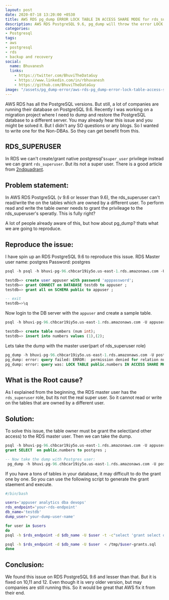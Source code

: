 ```yaml
---
layout: post
date: 2020-07-18 13:20:00 +0530
title: AWS RDS pg_dump ERROR LOCK TABLE IN ACCESS SHARE MODE for rds_superuser
description: AWS RDS PostgreSQL 9.6, pg_dump will throw the error LOCK TABLE IN ACCESS SHARE MODE even for RDS master user or rds_superuser. Here we explain how to solve this issue.
categories:
- Postgresql
tags:
- aws
- postgresql
- rds
- backup and recovery
social:
  name: Bhuvanesh
  links:
    - https://twitter.com/BhuviTheDataGuy
    - https://www.linkedin.com/in/rbhuvanesh
    - https://github.com/BhuviTheDataGuy
image: "/assets/pg_dump-error/aws-rds-pg_dump-error-lock-table-access-share-mode.jpg"
---
```

AWS RDS has all the PostgreSQL versions. But still, a lot of companies are running their database on PostgreSQL 9.6. Recently I was working on a migration project where I need to dump and restore the PostgreSQL database to a different server. You may already hear this issue and you might be solved it. But I didn't any SO questions or any blogs. So I wanted to write one for the Non-DBAs. So they can get benefit from this. 

## RDS_SUPERUSER

In RDS we can't create/grant native postgresql's`super_user` privilege instead we can grant `rds_superuser`. But its not a super user. There is a good article from [2ndquadrant](https://www.2ndquadrant.com/en/blog/the-rds_superuser-role-isnt-that-super/). 

## Problem statement:

In AWS RDS PostgreSQL (v 9.6 or lesser than 9.6), the rds_superuser can't read/write the on the tables which are owned by a different user. To perform read and write the table owner needs to grant the privileage to the rds_superuser's speratly. This is fully right? 

A lot of people already aware of this, but how about pg_dump? thats what we are going to reproduce.

## Reproduce the issue:

I have spin up an RDS PostgreSQL 9.6 to reproduce this issue.
RDS Master user name: postgres
Password: postgres

```sql
psql -h psql -h bhuvi-pg-96.chbcar19iy5o.us-east-1.rds.amazonaws.com -U postgres -d testdb

testdb=> create user appuser with password 'apppassword';
testdb=> grant CONNECT on DATABASE testdb to appuser ;
testdb=> grant all on SCHEMA public to appuser ;

-- exit
testdb=>\q 
```
Now login to the DB server with the `appuser` and create a sample table.
```sql
psql -h bhuvi-pg-96.chbcar19iy5o.us-east-1.rds.amazonaws.com -U appuser -d testdb

testdb=> create table numbers (num int);
testdb=> insert into numbers values (1),(2);

```
Lets take the dump with the master user(part of rds_superuser role)
```sql
pg_dump -h bhuvi-pg-96.chbcar19iy5o.us-east-1.rds.amazonaws.com -U postgres -d testdb > dump.sql
pg_dump: error: query failed: ERROR:  permission denied for relation numbers
pg_dump: error: query was: LOCK TABLE public.numbers IN ACCESS SHARE MODE
```
## What is the Root cause?

As I explained from the beginning, the RDS master user has the `rds_superuser` role, but its not the real super user. So it cannot read or write on the tables that are owned by a different user. 

## Solution: 

To solve this issue, the table owner must be grant the select(and other access) to the RDS master user. Then we can take the dump.

```sql
psql -h bhuvi-pg-96.chbcar19iy5o.us-east-1.rds.amazonaws.com -U appuser -d testdb
grant SELECT  on public.numbers to postgres ;

-- Now take the dump with Postgres user:
 pg_dump -h bhuvi-pg-96.chbcar19iy5o.us-east-1.rds.amazonaws.com -U postgres -d testdb > dump.sql
```
If you have a tons of tables in your database, it may difficult to do the grant one by one. So you can use the following script to generate the grant staement and execute.

```bash
#/bin/bash

users='appuser analytics dba devops'
rds_endpoint='your-rds-endpoint'
db_name='testdb'
dump_user='your-dump-user-name'

for user in $users
do
psql -h $rds_endpoint -d $db_name -U $user -t -c"select 'grant select on '||schemaname||'.'||tablename||' to $dump_user' from pg_tables where tableowner=current_user;" > /tmp/$user-grants.sql

psql -h $rds_endpoint -d $db_name -U $user  < /tmp/$user-grants.sql
done
```


## Conclusion:

We found this issue on RDS PostgreSQL 9.6 and lesser than that. But it is fixed on 10,11 and 12. Even though it is very older version, but may companies are still running this. So it would be great that AWS fix it from their end.